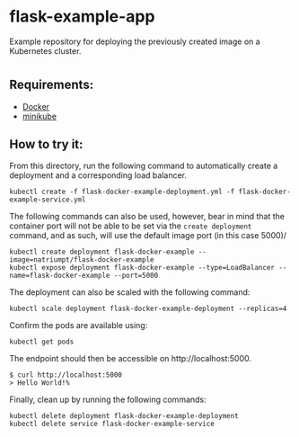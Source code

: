 # flask-example-app
Example repository for deploying the previously created image on a Kubernetes cluster.
#

## Requirements:
- [Docker](https://docs.docker.com/get-docker/)
- [minikube](https://minikube.sigs.k8s.io/docs/start/)

## How to try it:

From this directory, run the following command to automatically create a deployment and a corresponding load balancer.

```
kubectl create -f flask-docker-example-deployment.yml -f flask-docker-example-service.yml
```

The following commands can also be used, however, bear in mind that the container port will not be able to be set via the `create deployment` command, and as such, will use the default image port (in this case 5000)/

```
kubectl create deployment flask-docker-example --image=natriumpt/flask-docker-example
kubectl expose deployment flask-docker-example --type=LoadBalancer --name=flask-docker-example --port=5000
```

The deployment can also be scaled with the following command:
```
kubectl scale deployment flask-docker-example-deployment --replicas=4
```

Confirm the pods are available using:

```
kubectl get pods
```

The endpoint should then be accessible on http://localhost:5000.

```
$ curl http://localhost:5000 
> Hello World!%
```

Finally, clean up by running the following commands:
```
kubectl delete deployment flask-docker-example-deployment
kubectl delete service flask-docker-example-service
```